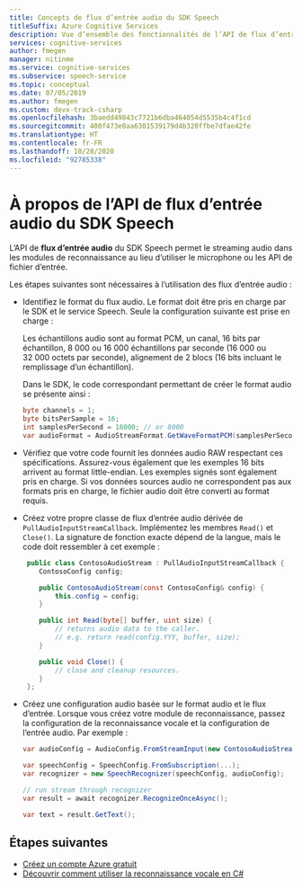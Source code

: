 ```yaml
---
title: Concepts de flux d’entrée audio du SDK Speech
titleSuffix: Azure Cognitive Services
description: Vue d’ensemble des fonctionnalités de l’API de flux d’entrée audio du SDK Speech
services: cognitive-services
author: fmegen
manager: nitinme
ms.service: cognitive-services
ms.subservice: speech-service
ms.topic: conceptual
ms.date: 07/05/2019
ms.author: fmegen
ms.custom: devx-track-csharp
ms.openlocfilehash: 3baedd49843c7721b6dba464054d5535b4c4f1cd
ms.sourcegitcommit: 400f473e8aa6301539179d4b320ffbe7dfae42fe
ms.translationtype: HT
ms.contentlocale: fr-FR
ms.lasthandoff: 10/28/2020
ms.locfileid: "92785338"
---
```

# <a name="about-the-speech-sdk-audio-input-stream-api"></a>À propos de l’API de flux d’entrée audio du SDK Speech

L’API de **flux d’entrée audio** du SDK Speech permet le streaming audio dans les modules de reconnaissance au lieu d’utiliser le microphone ou les API de fichier d’entrée.

Les étapes suivantes sont nécessaires à l’utilisation des flux d’entrée audio :

- Identifiez le format du flux audio. Le format doit être pris en charge par le SDK et le service Speech. Seule la configuration suivante est prise en charge :

  Les échantillons audio sont au format PCM, un canal, 16 bits par échantillon, 8 000 ou 16 000 échantillons par seconde (16 000 ou 32 000 octets par seconde), alignement de 2 blocs (16 bits incluant le remplissage d’un échantillon).

  Dans le SDK, le code correspondant permettant de créer le format audio se présente ainsi :

  ```csharp
  byte channels = 1;
  byte bitsPerSample = 16;
  int samplesPerSecond = 16000; // or 8000
  var audioFormat = AudioStreamFormat.GetWaveFormatPCM(samplesPerSecond, bitsPerSample, channels);
  ```

- Vérifiez que votre code fournit les données audio RAW respectant ces spécifications. Assurez-vous également que les exemples 16 bits arrivent au format little-endian. Les exemples signés sont également pris en charge. Si vos données sources audio ne correspondent pas aux formats pris en charge, le fichier audio doit être converti au format requis.

- Créez votre propre classe de flux d’entrée audio dérivée de `PullAudioInputStreamCallback`. Implémentez les membres `Read()` et `Close()`. La signature de fonction exacte dépend de la langue, mais le code doit ressembler à cet exemple :

  ```csharp
   public class ContosoAudioStream : PullAudioInputStreamCallback {
      ContosoConfig config;

      public ContosoAudioStream(const ContosoConfig& config) {
          this.config = config;
      }

      public int Read(byte[] buffer, uint size) {
          // returns audio data to the caller.
          // e.g. return read(config.YYY, buffer, size);
      }

      public void Close() {
          // close and cleanup resources.
      }
   };
  ```

- Créez une configuration audio basée sur le format audio et le flux d’entrée. Lorsque vous créez votre module de reconnaissance, passez la configuration de la reconnaissance vocale et la configuration de l’entrée audio. Par exemple :

  ```csharp
  var audioConfig = AudioConfig.FromStreamInput(new ContosoAudioStream(config), audioFormat);

  var speechConfig = SpeechConfig.FromSubscription(...);
  var recognizer = new SpeechRecognizer(speechConfig, audioConfig);

  // run stream through recognizer
  var result = await recognizer.RecognizeOnceAsync();

  var text = result.GetText();
  ```

## <a name="next-steps"></a>Étapes suivantes

- [Créez un compte Azure gratuit](https://azure.microsoft.com/free/cognitive-services/)
- [Découvrir comment utiliser la reconnaissance vocale en C#](~/articles/cognitive-services/Speech-Service/quickstarts/speech-to-text-from-microphone.md?pivots=programming-language-csharp&tabs=dotnet)
